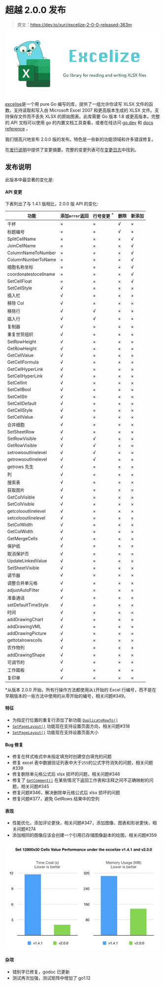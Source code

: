 # 超越 2.0.0 发布

> 原文：<https://dev.to/xuri/excelize-2-0-0-released-363m>

[![Excelize logo](img/87625897652fda39abe35859c99fdb8b.png)](https://res.cloudinary.com/practicaldev/image/fetch/s--f_rS1swf--/c_limit%2Cf_auto%2Cfl_progressive%2Cq_auto%2Cw_880/https://xuri.me/exceliimg/excelize.svg)

[excelise](https://github.com/xuri/excelize)是一个用 pure Go 编写的库，提供了一组允许你读写 XLSX 文件的函数。支持读取和写入由 Microsoft Excel 2007 和更高版本生成的 XLSX 文件。支持保存文件而不丢失 XLSX 的原始图表。此库需要 Go 版本 1.8 或更高版本。完整的 API 文档可以使用 go 的内置文档工具查看，或者在线访问 [go.dev](https://pkg.go.dev/github.com/xuri/excelize) 和 [docs reference](https://xuri.me/excelize/) 。

我们很高兴地宣布 2.0.0 版的发布。特色是一些新的功能领域和许多错误修复。

在[发行说明](https://github.com/xuri/excelize/releases/tag/v2.0.0)中提供了变更摘要。完整的变更列表可在[变更日志](https://github.com/xuri/excelize/compare/v1.4.1...v2.0.0)中找到。

## 发布说明

此版本中最显著的变化是:

#### API 变更

下表列出了与 1.4.1 版相比，2.0.0 版 API 的变化:

| 功能 | 添加`error`返回 | 行号变更 <sup>*</sup> | 删除 | 新添加 |
| --- | --- | --- | --- | --- |
| 干杯 | × | × | √ | × |
| 标题编号 | × | × | √ | × |
| SplitCellName | × | × | × | √ |
| JoinCellName | × | × | × | √ |
| ColumnNameToNumber | × | × | × | √ |
| ColumnNumberToName | × | × | × | √ |
| 细胞名称坐标 | × | × | × | √ |
| coordonatestocellname | × | × | × | √ |
| SetCellFloat | × | × | × | √ |
| SetCellStyle | √ | × | × | × |
| 插入栏 | √ | × | × | × |
| 移除 Col | √ | × | × | × |
| 移除行 | √ | √ | × | × |
| 插入行 | √ | √ | × | × |
| 复制器 | √ | × | × | × |
| 重复世贸组织 | √ | × | × | × |
| SetRowHeight | √ | × | × | × |
| GetRowHeight | √ | × | × | × |
| GetCellValue | √ | × | × | × |
| GetCellFormula | √ | × | × | × |
| GetCellHyperLink | √ | × | × | × |
| SetCellHyperLink | √ | × | × | × |
| SetCellInt | √ | × | × | × |
| SetCellBool | √ | × | × | × |
| SetCellStr | √ | × | × | × |
| SetCellDefault | √ | × | × | × |
| GetCellStyle | √ | × | × | × |
| SetCellValue | √ | × | × | × |
| 合并细胞 | √ | × | × | × |
| SetSheetRow | √ | × | × | × |
| SetRowVisible | √ | √ | × | × |
| GetRowVisible | √ | √ | × | × |
| setrowooutlinelevel | √ | √ | × | × |
| getrowooutlinelevel | √ | √ | × | × |
| getrows 先生 | √ | × | × | × |
| 列 | √ | × | × | × |
| 搜索表 | √ | × | × | × |
| 获取图片 | √ | × | × | × |
| GetColVisible | √ | × | × | × |
| SetColVisible | √ | × | × | × |
| getcolooutlinelevel | √ | × | × | × |
| setcolooutlinelevel | √ | × | × | × |
| SetColWidth | √ | × | × | × |
| GetColWidth | √ | × | × | × |
| GetMergeCells | √ | × | × | × |
| 保护纸 | √ | × | × | × |
| 取消保护页 | √ | × | × | × |
| UpdateLinkedValue | √ | × | × | × |
| SetSheetVisible | √ | × | × | × |
| 调节器 | √ | × | × | × |
| 调整合并单元格 | √ | × | × | × |
| adjustAutoFilter | √ | × | × | × |
| 准备通话 | √ | × | × | × |
| setDefaultTimeStyle | √ | × | × | × |
| 时间 | √ | × | × | × |
| addDrawingChart | √ | × | × | × |
| addDrawingVML | √ | × | × | × |
| addDrawingPicture | √ | × | × | × |
| gettotalrowscolls | √ | × | × | × |
| 农作物列 | √ | × | × | × |
| addDrawingShape | √ | × | × | × |
| 可调节的 | √ | × | × | × |
| 工作踏板 | √ | × | × | × |
| 复印单 | √ | × | × | × |

*从版本 2.0.0 开始，所有行操作方法都使用从`1`开始的 Excel 行编号，而不是在早期版本的一些方法中使用的从零开始的编号，相关问题#349。

#### 特征

*   为指定行位置的重复行添加了新功能 [`DuplicateRowTo()`](https://pkg.go.dev/github.com/xuri/excelize/v2@v2.0.0#File.WriteTo)
*   [`SetPageLayout()`](https://pkg.go.dev/github.com/xuri/excelize/v2@v2.0.0#File.SetPageLayout) 功能现在支持设置页面方向，相关问题#318
*   [`SetPageLayout()`](https://pkg.go.dev/github.com/xuri/excelize/v2@v2.0.0#File.SetPageLayout) 功能现在支持设置页面大小

#### Bug 修复

*   修复在样式格式中未指定填充时创建空白填充的问题
*   修复 excel 表中数据验证列表中大于`255`的公式字符消失的问题，相关问题#339
*   修复删除单元格公式后 xlsx 损坏的问题，相关问题#346
*   修复了 [`GetComment()`](https://pkg.go.dev/github.com/xuri/excelize/v2@v2.0.0#File.GetComment) 在某些情况下返回工作表和注释之间不正确映射的问题，相关问题#345
*   修复问题#346，解决删除单元格公式后 xlsx 损坏的问题
*   修复问题#377，避免 GetRows 结果中的空列

#### 表现

*   性能优化，添加评论更快，相关问题#347，添加图像、图表和形状更快，相关问题#274
*   添加相同的图像应该会创建一个引用已存储图像副本的绘图，相关问题#359

[![Excelize version 1.4.1 vs 2.0.0](img/2fbcae60728628b068f635fda1d87cbc.png)](https://res.cloudinary.com/practicaldev/image/fetch/s--6HwdbLjD--/c_limit%2Cf_auto%2Cfl_progressive%2Cq_auto%2Cw_880/https://user-images.githubusercontent.com/2809468/56576273-7e7f1d80-65fa-11e9-8b47-7b171c5e67e3.png)

#### 杂项

*   错别字已修复，godoc 已更新
*   测试再次加强，测试矩阵中增加了 go1.12